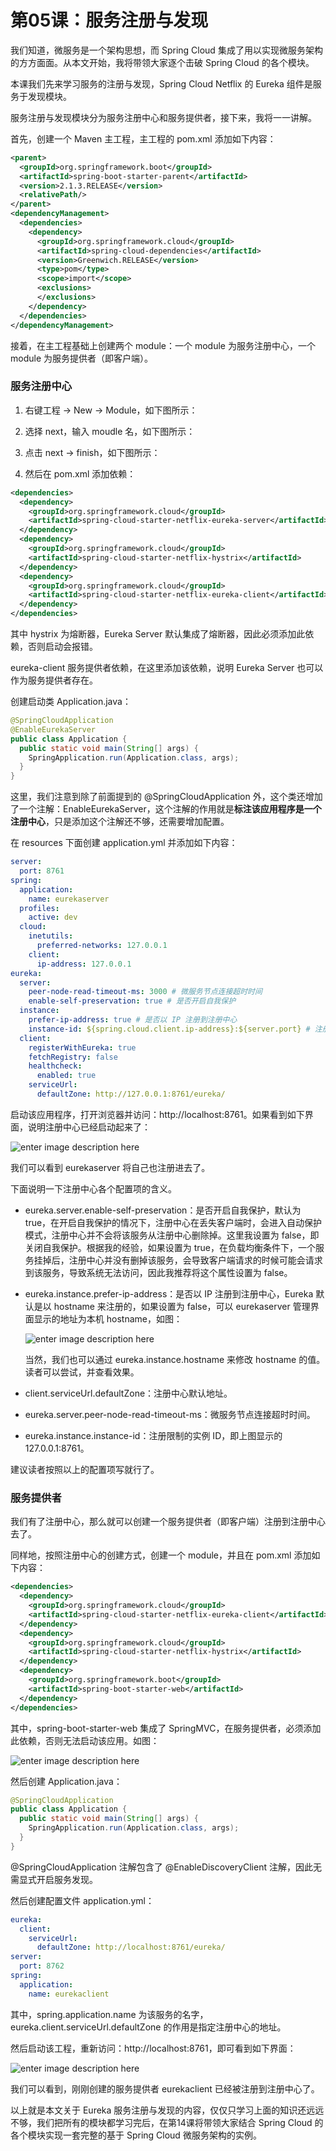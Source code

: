 # 第05课：服务注册与发现

我们知道，微服务是一个架构思想，而 Spring Cloud 集成了用以实现微服务架构的方方面面。从本文开始，我将带领大家逐个击破 Spring Cloud 的各个模块。

本课我们先来学习服务的注册与发现，Spring Cloud Netflix 的 Eureka 组件是服务于发现模块。

服务注册与发现模块分为服务注册中心和服务提供者，接下来，我将一一讲解。



首先，创建一个 Maven 主工程，主工程的 pom.xml 添加如下内容：

```xml
<parent>
  <groupId>org.springframework.boot</groupId>
  <artifactId>spring-boot-starter-parent</artifactId>
  <version>2.1.3.RELEASE</version>
  <relativePath/> 
</parent>
<dependencyManagement>
  <dependencies>
    <dependency>
      <groupId>org.springframework.cloud</groupId>
      <artifactId>spring-cloud-dependencies</artifactId>
      <version>Greenwich.RELEASE</version>
      <type>pom</type>
      <scope>import</scope>
      <exclusions>
      </exclusions>
    </dependency>
  </dependencies>
</dependencyManagement>
```

接着，在主工程基础上创建两个 module：一个 module 为服务注册中心，一个 module 为服务提供者（即客户端）。

### 服务注册中心

1. 右键工程 -> New -> Module，如下图所示：

2. 选择 next，输入 moudle 名，如下图所示：

3. 点击 next -> finish，如下图所示：

4. 然后在 pom.xml 添加依赖：

```xml
<dependencies>
  <dependency>
    <groupId>org.springframework.cloud</groupId>
    <artifactId>spring-cloud-starter-netflix-eureka-server</artifactId>
  </dependency>
  <dependency>
    <groupId>org.springframework.cloud</groupId>
    <artifactId>spring-cloud-starter-netflix-hystrix</artifactId>
  </dependency>
  <dependency>
    <groupId>org.springframework.cloud</groupId>
    <artifactId>spring-cloud-starter-netflix-eureka-client</artifactId>
  </dependency>
</dependencies>
```

其中 hystrix 为熔断器，Eureka Server 默认集成了熔断器，因此必须添加此依赖，否则启动会报错。

eureka-client 服务提供者依赖，在这里添加该依赖，说明 Eureka Server 也可以作为服务提供者存在。

创建启动类 Application.java：

```java
@SpringCloudApplication
@EnableEurekaServer
public class Application {
  public static void main(String[] args) {
    SpringApplication.run(Application.class, args);
  }
}
```

这里，我们注意到除了前面提到的 @SpringCloudApplication 外，这个类还增加了一个注解：EnableEurekaServer，这个注解的作用就是**标注该应用程序是一个注册中心**，只是添加这个注解还不够，还需要增加配置。

在 resources 下面创建 application.yml 并添加如下内容：

```yaml
server:
  port: 8761
spring:
  application:
    name: eurekaserver
  profiles:
    active: dev
  cloud:
    inetutils:
      preferred-networks: 127.0.0.1
    client:
      ip-address: 127.0.0.1
eureka:
  server:
    peer-node-read-timeout-ms: 3000 # 微服务节点连接超时时间
    enable-self-preservation: true # 是否开启自我保护
  instance:
    prefer-ip-address: true # 是否以 IP 注册到注册中心
    instance-id: ${spring.cloud.client.ip-address}:${server.port} # 注册限制的实例 ID
  client:
    registerWithEureka: true
    fetchRegistry: false
    healthcheck:
      enabled: true
    serviceUrl:
      defaultZone: http://127.0.0.1:8761/eureka/
```

启动该应用程序，打开浏览器并访问：http://localhost:8761。如果看到如下界面，说明注册中心已经启动起来了：

![enter image description here](https://tva1.sinaimg.cn/large/007S8ZIlgy1ggaestdp5hj31fe0lkgnt.jpg)

我们可以看到 eurekaserver 将自己也注册进去了。



下面说明一下注册中心各个配置项的含义。

- eureka.server.enable-self-preservation：是否开启自我保护，默认为 true，在开启自我保护的情况下，注册中心在丢失客户端时，会进入自动保护模式，注册中心并不会将该服务从注册中心删除掉。这里我设置为 false，即关闭自我保护。根据我的经验，如果设置为 true，在负载均衡条件下，一个服务挂掉后，注册中心并没有删掉该服务，会导致客户端请求的时候可能会请求到该服务，导致系统无法访问，因此我推荐将这个属性设置为 false。

- eureka.instance.prefer-ip-address：是否以 IP 注册到注册中心，Eureka 默认是以 hostname 来注册的，如果设置为 false，可以 eurekaserver 管理界面显示的地址为本机 hostname，如图：

  ![enter image description here](https://tva1.sinaimg.cn/large/007S8ZIlgy1ggaesucmw6j31dk0r8wh2.jpg)
  
  当然，我们也可以通过 eureka.instance.hostname 来修改 hostname 的值。读者可以尝试，并查看效果。

- client.serviceUrl.defaultZone：注册中心默认地址。
- eureka.server.peer-node-read-timeout-ms：微服务节点连接超时时间。
- eureka.instance.instance-id：注册限制的实例 ID，即上图显示的 127.0.0.1:8761。

建议读者按照以上的配置项写就行了。

### 服务提供者

我们有了注册中心，那么就可以创建一个服务提供者（即客户端）注册到注册中心去了。

同样地，按照注册中心的创建方式，创建一个 module，并且在 pom.xml 添加如下内容：

```xml
<dependencies>
  <dependency>
    <groupId>org.springframework.cloud</groupId>
    <artifactId>spring-cloud-starter-netflix-eureka-client</artifactId>
  </dependency>
  <dependency>
    <groupId>org.springframework.cloud</groupId>
    <artifactId>spring-cloud-starter-netflix-hystrix</artifactId>
  </dependency>
  <dependency>
    <groupId>org.springframework.boot</groupId>
    <artifactId>spring-boot-starter-web</artifactId>
  </dependency>
</dependencies>
```

其中，spring-boot-starter-web 集成了 SpringMVC，在服务提供者，必须添加此依赖，否则无法启动该应用。如图：

![enter image description here](https://tva1.sinaimg.cn/large/007S8ZIlgy1ggaesvn3fhj30o405lmxn.jpg)

然后创建 Application.java：

```java
@SpringCloudApplication
public class Application {
  public static void main(String[] args) {
    SpringApplication.run(Application.class, args);
  }
}
```

@SpringCloudApplication 注解包含了 @EnableDiscoveryClient 注解，因此无需显式开启服务发现。

然后创建配置文件 application.yml：

```yaml
eureka:
  client:
    serviceUrl:
      defaultZone: http://localhost:8761/eureka/
server:
  port: 8762
spring:
  application:
    name: eurekaclient
```

其中，spring.application.name 为该服务的名字，eureka.client.serviceUrl.defaultZone 的作用是指定注册中心的地址。

然后启动该工程，重新访问：http://localhost:8761，即可看到如下界面：

![enter image description here](https://tva1.sinaimg.cn/large/007S8ZIlgy1ggaqs6tc9ej31fx0medib.jpg)

我们可以看到，刚刚创建的服务提供者 eurekaclient 已经被注册到注册中心了。

以上就是本文关于 Eureka 服务注册与发现的内容，仅仅只学习上面的知识还远远不够，我们把所有的模块都学习完后，在第14课将带领大家结合 Spring Cloud 的各个模块实现一套完整的基于 Spring Cloud 微服务架构的实例。